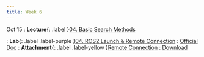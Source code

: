 ```yaml
---
title: Week 6
---
```


Oct 15
: **Lecture**{: .label }[04. Basic Search Methods](#)
  <!-- : [Slides](https://rpai-lab.github.io/EE211/assets/slides/lecture/EE211-24Fall-Lecture4.pdf) -->
: **Lab**{: .label .label-purple }[04. ROS2 Launch & Remote Connection](#) 
  : [Official Doc](https://docs.ros.org/en/humble/Tutorials/Intermediate/Launch/Launch-Main.html)
: **Attachment**{: .label .label-yellow }[Remote Connection](#) 
  : [Download](https://rpai-lab.github.io/EE211/assets/project/remote_connection)
  

